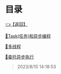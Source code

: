 # 目录  


[👈【返回】](/--目录--/dotnet/CSharp笔记/--目录--CSharp笔记)  


[📜Task(任务)和异步编程](/dotnet/CSharp笔记/多线程和异步/Task(任务)和异步编程)  

[📜多线程](/dotnet/CSharp笔记/多线程和异步/多线程)  

[📜委托异步执行](/dotnet/CSharp笔记/多线程和异步/委托异步执行)  







> 2023/8/15 14:18:53
